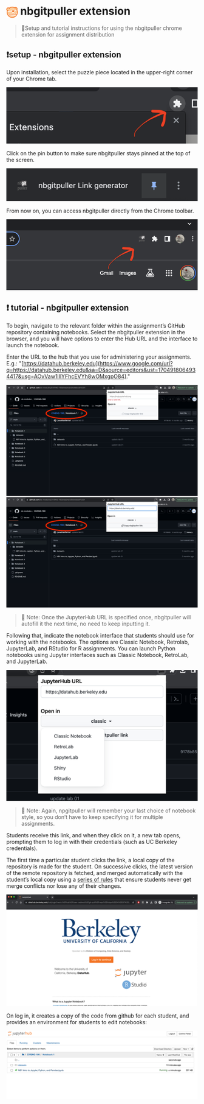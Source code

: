 
<h1><img align="center" height="30" src="icon.png"> nbgitpuller extension</h3>


> 🚨Setup and tutorial instructions for using the nbgitpuller chrome extension for assignment distribution

## ❗️setup - nbgitpuller extension

Upon installation, select the puzzle piece located in the upper-right corner of your Chrome tab.

![](usage-media/setup1.png)

Click on the pin button to make sure nbgitpuller stays pinned at the top of the screen.

![](usage-media/setup2.png)

From now on, you can access nbgitpuller directly from the Chrome toolbar.

![](usage-media/setup3.png)

## ❗️ tutorial - nbgitpuller extension

To begin, navigate to the relevant folder within the assignment’s GitHub repository containing notebooks. Select the nbgitpuller extension in the browser, and you will have options to enter the Hub URL and the interface to launch the notebook.

Enter the URL to the hub that you use for administering your assignments. E.g.: "[https://datahub.berkeley.edu](https://www.google.com/url?q=https://datahub.berkeley.edu&sa=D&source=editors&ust=1704918064934417&usg=AOvVaw1lIlYFhcEVYh8wOMxgpO84)."

![](usage-media/tut1.png)
![](usage-media/tut2.png)

> 🚨 Note: Once the JupyterHub URL is specified once, nbgitpuller will autofill it the next time, no need to keep inputting it.

Following that, indicate the notebook interface that students should use for working with the notebooks. The options are Classic Notebook, Retrolab, JupyterLab, and RStudio for R assignments. You can launch Python notebooks using Jupyter interfaces such as Classic Notebook, RetroLab, and JupyterLab.

![](usage-media/tut3.png)

> 🚨 Note: Again, npgitpuller will remember your last choice of notebook style, so you don’t have to keep specifying it for multiple assignments.

Students receive this link, and when they click on it, a new tab opens, prompting them to log in with their credentials (such as UC Berkeley credentials).

The first time a particular student clicks the link, a local copy of the repository is made for the student. On successive clicks, the latest version of the remote repository is fetched, and merged automatically with the student’s local copy using a  [series of rules](https://www.google.com/url?q=https://nbgitpuller.readthedocs.io/en/latest/topic/automatic-merging.html%23topic-automatic-merging&sa=D&source=editors&ust=1704918064935913&usg=AOvVaw2M50NQloc1shQ3aFvM3MdX) that ensure students never get merge conflicts nor lose any of their changes.

![](usage-media/tut4.png)

On log in, it creates a copy of the code from github for each student, and provides an environment for students to edit notebooks:

![](usage-media/tut5.png)